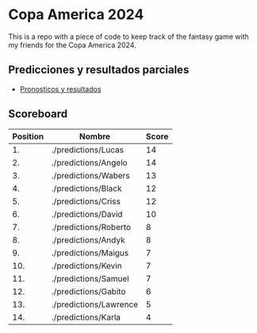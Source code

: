 # Copa America 2024

This is a repo with a piece of code to keep track of the fantasy game with my friends for the Copa America 2024.

## Predicciones y resultados parciales
- [Pronosticos y resultados](https://github.com/dasoto/polla/blob/main/master_plan.csv)
## Scoreboard

| Position | Nombre | Score |
| -------- | ------ | ----- |
|1. | ./predictions/Lucas | 14 |
|2. | ./predictions/Angelo | 14 |
|3. | ./predictions/Wabers | 13 |
|4. | ./predictions/Black | 12 |
|5. | ./predictions/Criss | 12 |
|6. | ./predictions/David | 10 |
|7. | ./predictions/Roberto | 8 |
|8. | ./predictions/Andyk | 8 |
|9. | ./predictions/Maigus | 7 |
|10. | ./predictions/Kevin | 7 |
|11. | ./predictions/Samuel | 7 |
|12. | ./predictions/Gabito | 6 |
|13. | ./predictions/Lawrence | 5 |
|14. | ./predictions/Karla | 4 |
